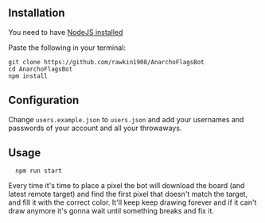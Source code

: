 ## Installation

You need to have [NodeJS installed](https://nodejs.org)

Paste the following in your terminal:

```
git clone https://github.com/rawkin1908/AnarchoFlagsBot
cd AnarchoFlagsBot
npm install
```

## Configuration

Change `users.example.json` to `users.json` and add your usernames and passwords
of your account and all your throwaways.

## Usage

```
  npm run start
```

Every time it's time to place a pixel the bot will download the board
(and latest remote target) and find the first pixel that doesn't match
the target, and fill it with the correct color. It'll keep keep drawing forever and if it can't draw anymore it's gonna
wait until something breaks and fix it.
